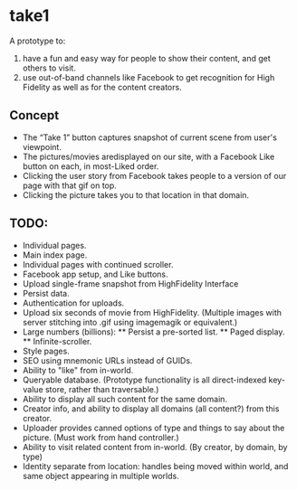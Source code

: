# take1

A prototype to:
1. have a fun and easy way for people to show their content, and get others to visit.
2. use out-of-band channels like Facebook to get recognition for High Fidelity as well as for the content creators.

## Concept

* The “Take 1” button captures snapshot of current scene from user's viewpoint.
* The pictures/movies aredisplayed on our site, with a Facebook Like button on each, in most-Liked order.
* Clicking the user story from Facebook takes people to a version of our page with that gif on top.
* Clicking the picture takes you to that location in that domain.

## TODO:

* Individual pages.
* Main index page.
* Individual pages with continued scroller.
* Facebook app setup, and Like buttons.
* Upload single-frame snapshot from HighFidelity Interface
* Persist data.
* Authentication for uploads.
* Upload six seconds of movie from HighFidelity. (Multiple images with server stitching into .gif using imagemagik or equivalent.)
* Large numbers (billions):
  ** Persist a pre-sorted list.
  ** Paged display.
  ** Infinite-scroller.
* Style pages.
* SEO using mnemonic URLs instead of GUIDs.
* Ability to "like" from in-world.
* Queryable database. (Prototype functionality is all direct-indexed key-value store, rather than traversable.)
* Ability to display all such content for the same domain.
* Creator info, and ability to display all domains (all content?) from this creator.
* Uploader provides canned options of type and things to say about the picture. (Must work from hand controller.)
* Ability to visit related content from in-world. (By creator, by domain, by type)
* Identity separate from location: handles being moved within world, and same object appearing in multiple worlds.





